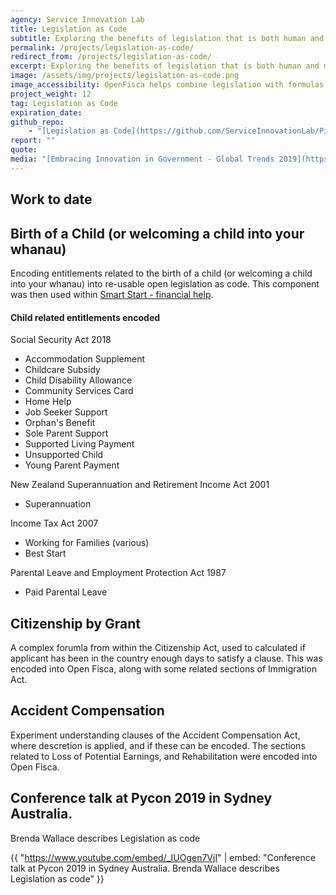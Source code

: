 ```yaml
---
agency: Service Innovation Lab
title: Legislation as Code
subtitle: Exploring the benefits of legislation that is both human and machine readable and what it might take to transition.
permalink: /projects/legislation-as-code/
redirect_from: /projects/legislation-as-code/
excerpt: Exploring the benefits of legislation that is both human and machine readable and what it might take to transition.
image: /assets/img/projects/legislation-as-code.png
image_accessibility: OpenFisca helps combine legislation with formulas and transforms rules into code.
project_weight: 12
tag: Legislation as Code
expiration_date:
github_repo:
    - "[Legislation as Code](https://github.com/ServiceInnovationLab/Piccolo)"
report: ""
quote:
media: "[Embracing Innovation in Government - Global Trends 2019](https://trends.oecd-opsi.org/)"
---
```


## Work to date

## Birth of a Child (or welcoming a child into your whanau)
Encoding entitlements related to the birth of a child (or welcoming a child into your whanau) into re-usable open legislation as code. This component was then used within [Smart Start - financial help](https://smartstart.services.govt.nz/financial-help).

#### Child related entitlements encoded

Social Security Act 2018
* Accommodation Supplement
* Childcare Subsidy
* Child Disability Allowance
* Community Services Card
* Home Help
* Job Seeker Support
* Orphan's Benefit
* Sole Parent Support
* Supported Living Payment
* Unsupported Child
* Young Parent Payment

New Zealand Superannuation and Retirement Income Act 2001
* Superannuation

Income Tax Act 2007
* Working for Families (various)
* Best Start

Parental Leave and Employment Protection Act 1987
* Paid Parental Leave

## Citizenship by Grant

A complex forumla from within the Citizenship Act, used to calculated if applicant has been in the country enough days to satisfy a clause. This was encoded into Open Fisca, along with some related sections of Immigration Act.

## Accident Compensation

Experiment understanding clauses of the Accident Compensation Act, where descretion is applied, and if these can be encoded. The sections related to Loss of Potential Earnings, and Rehabilitation were encoded into Open Fisca.


## Conference talk at Pycon 2019 in Sydney Australia.

Brenda Wallace describes Legislation as code

{{ "https://www.youtube.com/embed/_IUOgen7VjI" | embed: "Conference talk at Pycon 2019 in Sydney Australia. Brenda Wallace describes   Legislation as code" }}
